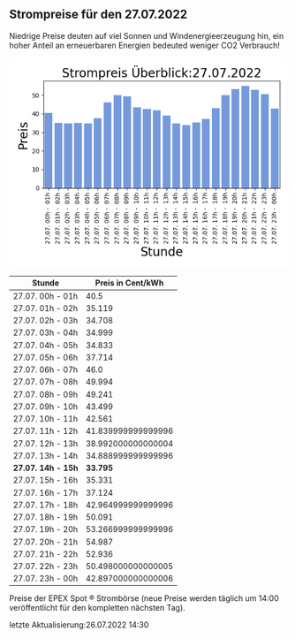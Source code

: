 
## Strompreise für den 27.07.2022

Niedrige Preise deuten auf viel Sonnen und Windenergieerzeugung hin, ein hoher Anteil an erneuerbaren Energien bedeuted weniger CO2 Verbrauch!

![Strompreis übersicht](imgs/strompreis_uebersicht.png)

| Stunde | Preis in Cent/kWh |
|---|---|
| 27.07. 00h -  01h | 40.5 | 
| 27.07. 01h -  02h | 35.119 | 
| 27.07. 02h -  03h | 34.708 | 
| 27.07. 03h -  04h | 34.999 | 
| 27.07. 04h -  05h | 34.833 | 
| 27.07. 05h -  06h | 37.714 | 
| 27.07. 06h -  07h | 46.0 | 
| 27.07. 07h -  08h | 49.994 | 
| 27.07. 08h -  09h | 49.241 | 
| 27.07. 09h -  10h | 43.499 | 
| 27.07. 10h -  11h | 42.561 | 
| 27.07. 11h -  12h | 41.839999999999996 | 
| 27.07. 12h -  13h | 38.992000000000004 | 
| 27.07. 13h -  14h | 34.888999999999996 | 
| **27.07. 14h -  15h** | **33.795** | 
| 27.07. 15h -  16h | 35.331 | 
| 27.07. 16h -  17h | 37.124 | 
| 27.07. 17h -  18h | 42.964999999999996 | 
| 27.07. 18h -  19h | 50.091 | 
| 27.07. 19h -  20h | 53.266999999999996 | 
| 27.07. 20h -  21h | 54.987 | 
| 27.07. 21h -  22h | 52.936 | 
| 27.07. 22h -  23h | 50.498000000000005 | 
| 27.07. 23h -  00h | 42.897000000000006 | 

Preise der EPEX Spot ® Strombörse (neue Preise werden täglich um 14:00 veröffentlicht für den kompletten nächsten Tag).

letzte Aktualisierung:26.07.2022 14:30